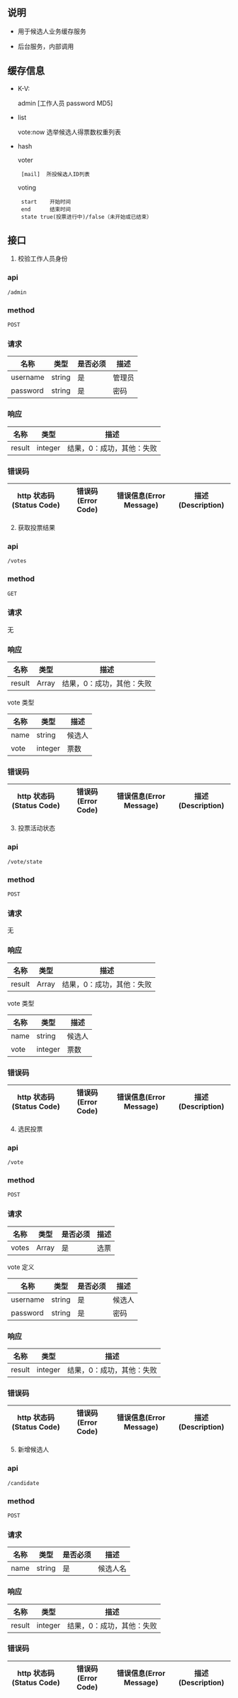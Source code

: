 ## 说明

- 用于候选人业务缓存服务

- 后台服务，内部调用

## 缓存信息

- K-V:

  admin [工作人员 password MD5]

- list

  vote:now 选举候选人得票数权重列表

- hash

  voter

       [mail]  所投候选人ID列表

  voting

       start    开始时间
       end      结束时间
       state true(投票进行中)/false（未开始或已结束）

## 接口

1. 校验工作人员身份

### api

    /admin

### method

    POST

### 请求

| 名称     | 类型   | 是否必须 | 描述   |
| -------- | ------ | -------- | ------ |
| username | string | 是       | 管理员 |
| password | string | 是       | 密码   |

### 响应

| 名称   | 类型    | 描述                      |
| ------ | ------- | ------------------------- |
| result | integer | 结果，0：成功，其他：失败 |

### 错误码

| http 状态码(Status Code) | 错误码(Error Code) | 错误信息(Error Message) | 描述(Description) |
| ------------------------ | ------------------ | ----------------------- | ----------------- |


2. 获取投票结果

### api

    /votes

### method

    GET

### 请求

无

### 响应

| 名称   | 类型        | 描述                      |
| ------ | ----------- | ------------------------- |
| result | Array<vote> | 结果，0：成功，其他：失败 |

vote 类型

| 名称 | 类型    | 描述   |
| ---- | ------- | ------ |
| name | string  | 候选人 |
| vote | integer | 票数   |

### 错误码

| http 状态码(Status Code) | 错误码(Error Code) | 错误信息(Error Message) | 描述(Description) |
| ------------------------ | ------------------ | ----------------------- | ----------------- |


3. 投票活动状态

### api

    /vote/state

### method

    POST

### 请求

无

### 响应

| 名称   | 类型        | 描述                      |
| ------ | ----------- | ------------------------- |
| result | Array<vote> | 结果，0：成功，其他：失败 |

vote 类型

| 名称 | 类型    | 描述   |
| ---- | ------- | ------ |
| name | string  | 候选人 |
| vote | integer | 票数   |

### 错误码

| http 状态码(Status Code) | 错误码(Error Code) | 错误信息(Error Message) | 描述(Description) |
| ------------------------ | ------------------ | ----------------------- | ----------------- |


4. 选民投票

### api

    /vote

### method

    POST

### 请求

| 名称  | 类型        | 是否必须 | 描述 |
| ----- | ----------- | -------- | ---- |
| votes | Array<vote> | 是       | 选票 |

vote 定义

| 名称     | 类型   | 是否必须 | 描述   |
| -------- | ------ | -------- | ------ |
| username | string | 是       | 候选人 |
| password | string | 是       | 密码   |

### 响应

| 名称   | 类型    | 描述                      |
| ------ | ------- | ------------------------- |
| result | integer | 结果，0：成功，其他：失败 |

### 错误码

| http 状态码(Status Code) | 错误码(Error Code) | 错误信息(Error Message) | 描述(Description) |
| ------------------------ | ------------------ | ----------------------- | ----------------- |


5. 新增候选人

### api

    /candidate

### method

    POST

### 请求

| 名称 | 类型   | 是否必须 | 描述     |
| ---- | ------ | -------- | -------- |
| name | string | 是       | 候选人名 |

### 响应

| 名称   | 类型    | 描述                      |
| ------ | ------- | ------------------------- |
| result | integer | 结果，0：成功，其他：失败 |

### 错误码

| http 状态码(Status Code) | 错误码(Error Code) | 错误信息(Error Message) | 描述(Description) |
| ------------------------ | ------------------ | ----------------------- | ----------------- |

